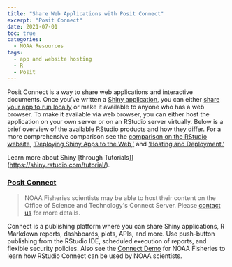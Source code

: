 ```yaml
---
title: "Share Web Applications with Posit Connect"
excerpt: "Posit Connect"
date: 2021-07-01
toc: true
categories:
  - NOAA Resources
tags:
  - app and website hosting
  - R
  - Posit
---
```


Posit Connect is a way to share web applications and interactive documents. Once you’ve written a [Shiny application](https://shiny.rstudio.com/articles/basics.html), you can either [share your app to run locally](https://shiny.rstudio.com/articles/deployment-local.html) or make it available to anyone who has a web browser. To make it available via web browser, you can either host the application on your own server or on an RStudio server virtually. Below is a brief overview of the available RStudio products and how they differ. For a more comprehensive comparison see the [comparison on the RStudio website](https://www.rstudio.com/products/shiny/shiny-server/), [‘Deploying Shiny Apps to the Web,’](https://shiny.rstudio.com/articles/deployment-web.html) and [‘Hosting and Deployment.’](https://shiny.rstudio.com/deploy/)

Learn more about Shiny [through Tutorials]](https://shiny.rstudio.com/tutorial/).

### [Posit Connect](https://posit.co/products/enterprise/connect/)

> NOAA Fisheries scientists may be able to host their content on the Office of Science and Technology's Connect Server. Please [contact us](https://noaa-fisheries-integrated-toolbox.github.io/resources/onboarding/contact/) for more details.

Connect is a publishing platform where you can share Shiny applications, R Markdown reports, dashboards, plots, APIs, and more. Use push-button publishing from the RStudio IDE, scheduled execution of reports, and flexible security policies. Also see the [Connect Demo](https://noaa-fisheries-integrated-toolbox.github.io/resources/onboarding/connect/) for NOAA Fisheries to learn how RStudio Connect can be used by NOAA scientists.
